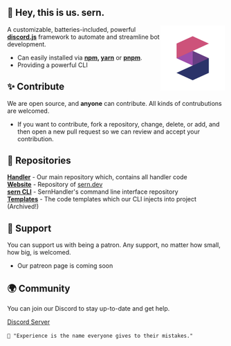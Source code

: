 ## 👋 Hey, this is us. sern.

<img src="https://raw.githubusercontent.com/sern-handler/.github/main/17B1B166-605F-4C79-9D64-EF544942CAB2.png" alt="Banner" width="150" align="right">

A customizable, batteries-included, powerful **[discord.js](https://discord.js.org)** framework to automate and streamline bot development.

* Can easily installed via **[npm](https://npmjs.org), [yarn](https://yarnpkg.com)** or **[pnpm](https://pnpm.io)**.
* Providing a powerful CLI

## ✨ Contribute
We are open source, and **anyone** can contribute. All kinds of contrubutions are welcomed.

- If you want to contribute, fork a repository, change, delete, or add, and then open a new pull request so we can review and accept your contribution. 

## 📕 Repositories
**[Handler](https://github.com/sern-handler/handler)** - Our main repository which, contains all handler code <br>
**[Website](https://github.com/sern-handler/docs)** - Repository of <a href="https://sern.dev">sern.dev</a><br>
**[sern CLI](https://github.com/sern-handler/cli)** - SernHandler's command line interface repository <br>
**[Templates](https://github.com/sern-handler/templates)** - The code templates which our CLI injects into project (Archived!)<br> 

## 💖 Support
You can support us with being a patron. Any support, no matter how small, how big, is welcomed.

* Our patreon page is coming soon

## 🌍 Community
You can join our Discord to stay up-to-date and get help.

[Discord Server](https://sern.dev/discord)

`💭 "Experience is the name everyone gives to their mistakes."`
